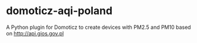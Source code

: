 # domoticz-aqi-poland
A Python plugin for Domoticz to create devices with PM2.5 and PM10 based on http://api.gios.gov.pl
